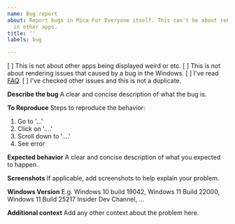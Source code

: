 ```yaml
---
name: Bug report
about: Report bugs in Mica For Everyone itself. This can't be about rendering issues
  in other apps.
title: ''
labels: bug

---
```


[ ] This is not about other apps being displayed weird or etc.
[ ] This is not about rendering issues that caused by a bug in the Windows.
[ ] I've read [FAQ](https://github.com/MicaForEveryone/MicaForEveryone/wiki/FAQ).
[ ] I've checked other issues and this is not a duplicate.

**Describe the bug**
A clear and concise description of what the bug is.

**To Reproduce**
Steps to reproduce the behavior:
1. Go to '...'
2. Click on '....'
3. Scroll down to '....'
4. See error

**Expected behavior**
A clear and concise description of what you expected to happen.

**Screenshots**
If applicable, add screenshots to help explain your problem.

**Windows Version**
E.g. Windows 10 build 19042, Windows 11 Build 22000, Windows 11 Build 25217 Insider Dev Channel, ...

**Additional context**
Add any other context about the problem here.
